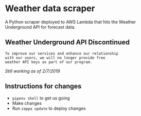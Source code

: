 # Weather data scraper
A Python scraper deployed to AWS Lambda that hits the Weather Underground API for forecast data.
## Weather Underground API Discontinued ##
```
To improve our services and enhance our relationship
with our users, we will no longer provide free
weather API keys as part of our program. 
```
*Still working as of 2/7/2019*

## Instructions for changes
* `pipenv shell` to get us going
* Make changes
* Run `zappa update` to deploy changes